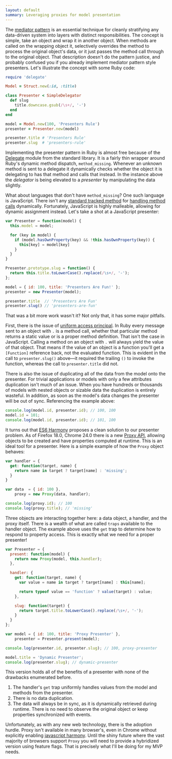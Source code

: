```yaml
---
layout: default
summary: Leveraging proxies for model presentation
---
```


The [mediator pattern][1] is an essential technique for cleanly stratifying any
data-driven system into layers with distinct responsibilities. The concept is
simple, take an object and wrap it in another object. When methods are called on
the wrapping object it, selectively overrides the method to process the original
object's data, or it just passes the method call through to the original object.
That description doesn't do the pattern justice, and probably confused you if
you already implement mediator pattern style presenters. Let's illustrate the
concept with some Ruby code:

```ruby
require 'delegate'

Model = Struct.new(:id, :title)

class Presenter < SimpleDelegator
  def slug
    title.downcase.gsub(/\s+/, '-')
  end
end

model = Model.new(100, 'Presenters Rule')
presenter = Presenter.new(model)

presenter.title # 'Presenters Rule'
presenter.slug  # 'presenters-rule'
```

Implementing the presenter pattern in Ruby is almost free because of the
[Delegate](2) module from the standard library. It is a fairly thin wrapper
around Ruby's dynamic method dispatch, `method_missing`. Whenever an unknown
method is sent to a delegate it dynamically checks whether the object it is
delegating to has that method and calls that instead. In the instance above the
*delegator* is being elevated to a *presenter* by manipulating the data
slightly.

What about languages that don't have `method_missing`? One such language is
JavaScript. There isn't any [standard tracked method](3) for [handling method
calls](4) dynamically. Fortunately, JavaScript is highly malleable, allowing for
dynamic assignment instead. Let's take a shot at a JavaScript presenter:

```javascript
var Presenter = function(model) {
  this.model = model;

  for (key in model) {
    if (model.hasOwnProperty(key) && !this.hasOwnProperty(key)) {
      this[key] = model[key]
    }
  }
}

Presenter.prototype.slug = function() {
  return this.title.toLowerCase().replace(/\s+/, '-');
};

model = { id: 100, title: 'Presenters Are Fun!' };
presenter = new Presenter(model);

presenter.title  // 'Presenters Are Fun'
presenter.slug() // 'presenters-are-fun'
```

That was a bit more work wasn't it? Not only that, it has some major pitfalls.

First, there is the issue of [uniform access principal](5). In Ruby every
message sent to an object with `.` is a method call, whether that particular
method returns a static value or is a proper method definition. That isn't the
case in JavaScript. Calling a method on an object with `.` will always yield the
value of that object. That means if the value of an object is a function you'll
get a `[Function]` reference back, not the evaluated function. This is evident
in the call to `presenter.slug()` above—it required the trailing `()` to invoke
the function, whereas the call to `presenter.title` did not.

There is also the issue of duplicating all of the data from the model onto the
presenter. For trivial applications or models with only a few attributes
duplication isn't much of an issue. When you have hundreds or thousands of
models with nested objects or sizable data the duplication is entirely wasteful.
In addition, as soon as the model's data changes the presenter will be out of
sync. Referencing the example above:

```javascript
console.log(model.id, presenter.id); // 100, 100
model.id = 101;
console.log(model.id, presenter.id); // 101, 100
```

It turns out that [ES6 Harmony](6) proposes a clean solution to our presenter
problem. As of Firefox 18.0, Chrome 24.0 there is a new [Proxy API](7), allowing
objects to be created and have properties computed at runtime. This is an ideal
tool for a presenter. Here is a simple example of how the `Proxy` object
behaves:

```javascript
var handler = {
  get: function(target, name) {
    return name in target ? target[name] : 'missing';
  }
}

var data  = { id: 100 },
    proxy = new Proxy(data, handler);

console.log(proxy.id); // 100
console.log(proxy.title); // 'missing'
```

Three objects are interacting together here: a data object, a handler, and the
proxy itself. There is a wealth of what are called `traps` available to the
handler object. The example above uses the `get` trap to determine how to
respond to property access. This is exactly what we need for a proper presenter!

```javascript
var Presenter = {
  present: function(model) {
    return new Proxy(model, this.handler);
  },

  handler: {
    get: function(target, name) {
      var value = name in target ? target[name] : this[name];

      return typeof value == 'function' ? value(target) : value;
    },

    slug: function(target) {
      return target.title.toLowerCase().replace(/\s+/, '-');
    }
  }
};

var model = { id: 100, title: 'Proxy Presenter' },
    presenter = Presenter.present(model);

console.log(presenter.id, presenter.slug); // 100, proxy-presenter

model.title = 'Dynamic Presenter';
console.log(presenter.slug); // dynamic-presenter
```

This version holds all of the benefits of a presenter with none of the drawbacks
enumerated before.

1. The handler's `get` trap uniformly handles values from the model and methods
   from the presenter.
2. There is no data duplication.
3. The data will always be in sync, as it is dynamically retrieved during
   runtime. There is no need to observe the original object or keep properties
   synchronized with events.

Unfortunately, as with any new web technology, there is the adoption hurdle.
Proxy isn't available in many browser's, even in Chrome without explicitly
enabling [javascript harmony](8). Until the shiny future where the vast majority
of browsers support `Proxy` you will need to provide a hybridized version using
feature flags. That is precisely what I'll be doing for my MVP needs.

[1]: http://c2.com/cgi/wiki?MediatorPattern
[2]: http://www.ruby-doc.org/stdlib-1.9.3/libdoc/delegate/rdoc/SimpleDelegator.html
[3]: https://developer.mozilla.org/en-US/docs/Web/JavaScript/Reference/Global_Objects/Object/noSuchMethod
[4]: http://yehudakatz.com/2008/08/18/method_missing-in-javascript/
[5]: http://martinfowler.com/bliki/UniformAccessPrinciple.html
[6]: https://wiki.mozilla.org/ES6_plans
[7]: https://developer.mozilla.org/en-US/docs/Web/JavaScript/Reference/Global_Objects/Proxy
[8]: chrome://flags/#enable-javascript-harmony
